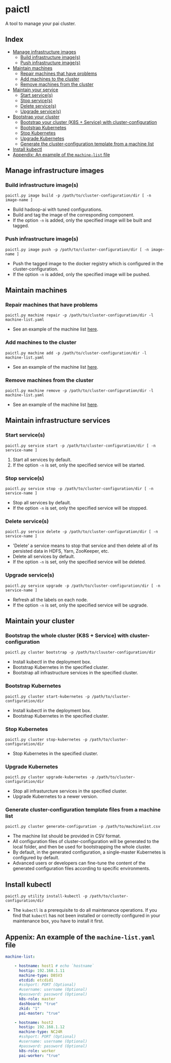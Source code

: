 # paictl

A tool to manage your pai cluster.

## Index

- [ Manage infrastructure images ](#Image)
    - [ Build infrastructure image(s) ](#Image_Build)
    - [ Push infrastructure image(s) ](#Image_Push)
- [ Maintain machines ](#Machine)
    - [ Repair machines that have problems ](#Machine_Repair)
    - [ Add machines to the cluster ](#Machine_Add)
    - [ Remove machines from the cluster ](#Machine_Remove)
- [ Maintain your service ](#Service)
    - [ Start service(s) ](#Service_Start)
    - [ Stop service(s) ](#Service_Stop)
    - [ Delete service(s) ](#Service_Delete)
    - [ Upgrade service(s) ](#Service_Upgrade)
- [ Bootstrap your cluster ](#Cluster)
    - [ Bootstrap your cluster (K8S + Service) with cluster-configuration ](#Cluster_Boot)
    - [ Bootstrap Kubernetes ](#Cluster_K8s_Boot)
    - [ Stop Kubernetes ](#Cluster_K8s_Stop)
    - [ Upgrade Kubernetes ](#Cluster_K8s_upgrade)
    - [ Generate the cluster-configuration template from a machine list ](#Cluster_Conf_Generate)
- [ Install kubectl ](#Kubectl)
- [ Appendix: An example of the `machine-list` file ](#Machine_Nodelist_Example)

## Manage infrastructure images <a name="Image"></a>

### Build infrastructure image(s) <a name="Image_Build"></a>

```
paictl.py image build -p /path/to/cluster-configuration/dir [ -n image-name ]
```

- Build hadoop-ai with tuned configurations.
- Build and tag the image of the corresponding component.
- If the option `-n` is added, only the specified image will be built and tagged.

### Push infrastructure image(s) <a name="Image_Push"></a>

```
paictl.py image push -p /path/to/cluster-configuration/dir [ -n image-name ]
```

- Push the tagged image to the docker registry which is configured in the cluster-configuration.
- If the option `-n` is added, only the specified image will be pushed.


## Maintain machines <a name="Machine"></a>

### Repair machines that have problems <a name="Machine_Repair"></a>

```
paictl.py machine repair -p /path/to/cluster-configuration/dir -l machine-list.yaml
```

- See an example of the machine list [here](#Machine_Nodelist_Example).

### Add machines to the cluster <a name="Machine_Add"></a>

```
paictl.py machine add -p /path/to/cluster-configuration/dir -l machine-list.yaml
```

- See an example of the machine list [here](#Machine_Nodelist_Example).

### Remove machines from the cluster <a name="Machine_Remove"></a>

```
paictl.py machine remove -p /path/to/cluster-configuration/dir -l machine-list.yaml
```

- See an example of the machine list [here](#Machine_Nodelist_Example).

## Maintain infrastructure services <a name="Service"></a>

### Start service(s) <a name="Service_Start"></a>

```
paictl.py service start -p /path/to/cluster-configuration/dir [ -n service-name ]
```

1) Start all services by default.
2) If the option `-n` is set, only the specified service will be started.

### Stop service(s) <a name="Service_Stop"></a>

```
paictl.py service stop -p /path/to/cluster-configuration/dir [ -n service-name ]
```

- Stop all services by default.
- If the option `-n` is set, only the specified service will be stopped.

### Delete service(s) <a name="Service_Delete"></a>

```
paictl.py service delete -p /path/to/cluster-configuration/dir [ -n service-name ]
```

- 'Delete' a service means to stop that service and then delete all of its persisted data in HDFS, Yarn, ZooKeeper, etc. 
- Delete all services by default.
- If the option `-n` is set, only the specified service will be deleted.

### Upgrade service(s) <a name="Service_Upgrade"></a>

```
paictl.py service upgrade -p /path/to/cluster-configuration/dir [ -n service-name ]
```

- Refresh all the labels on each node.
- If the option `-n` is set, only the specified service will be upgrade.


## Maintain your cluster <a name="Cluster"></a>

### Bootstrap the whole cluster (K8S + Service) with cluster-configuration <a name="Cluster_Boot"></a>

```
paictl.py cluster bootstrap -p /path/to/clsuster-configuration/dir
```

- Install kubectl in the deployment box.
- Bootstrap Kubernetes in the specified cluster.
- Bootstrap all infrastructure services in the specified cluster.

### Bootstrap Kubernetes <a name="Cluster_K8s_Boot"></a>

```
paictl.py cluster start-kubernetes -p /path/to/cluster-configuration/dir
```

- Install kubectl in the deployment box.
- Bootstrap Kubernetes in the specified cluster.

### Stop Kubernetes <a name="Cluster_K8s_Stop"></a>

```
paictl.py cluster stop-kubernetes -p /path/to/cluster-configuration/dir
```

- Stop Kubernetes in the specified cluster.

### Upgrade Kubernetes <a name="Cluster_K8s_upgrade"></a>

```
paictl.py cluster upgrade-kubernetes -p /path/to/cluster-configuration/dir
```

- Stop all infrasturcture services in the specified cluster.
- Upgrade Kubernetes to a newer version.

### Generate cluster-configuration template files from a machine list <a name="Cluster_Conf_Generate"></a>

```
paictl.py cluster generate-configuration -p /path/to/machinelist.csv
```

- The machine list should be provided in CSV format.
- All configuration files of cluster-configuration will be generated to the local folder, and then be used for bootstrapping the whole cluster.
- By default, in the generated configuration, a single-master Kubernetes is configured by default.
- Advanced users or developers can fine-tune the content of the generated configuration files according to specific environments.

## Install kubectl <a name="Kubectl"></a>

```
paictl.py utility install-kubectl -p /path/to/cluster-configuration/dir
```

- The `kubectl` is a prerequisite to do all maintenance operations. If you find that `kubectl` has not been installed or correctly configured in your maintenance box, you have to install it first.

## Appenix: An example of the `machine-list.yaml` file <a name="Machine_Nodelist_Example"></a>

```yaml
machine-list:

    - hostname: host1 # echo `hostname`
      hostip: 192.168.1.11
      machine-type: D8SV3
      etcdid: etcdid1
      #sshport: PORT (Optional)
      #username: username (Optional)
      #password: password (Optional)
      k8s-role: master
      dashboard: "true"
      zkid: "1"
      pai-master: "true"

    - hostname: host2
      hostip: 192.168.1.12
      machine-type: NC24R
      #sshport: PORT (Optional)
      #username: username (Optional)
      #password: password (Optional)
      k8s-role: worker
      pai-worker: "true"
```
